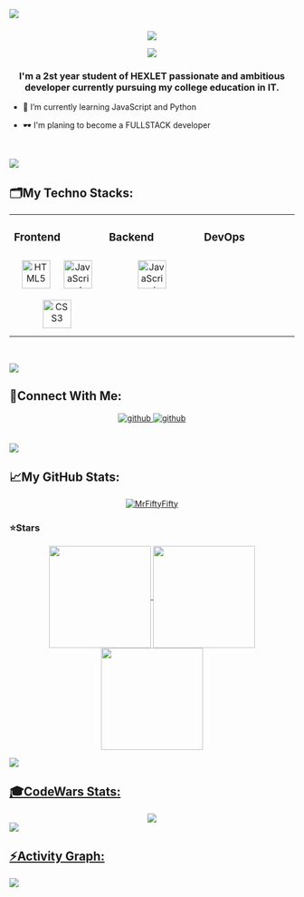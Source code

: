 <img src="https://user-images.githubusercontent.com/73097560/115834477-dbab4500-a447-11eb-908a-139a6edaec5c.gif"><h3 align="center"></h3>
<div align="center">
<img src="https://github.com/MrFiftyFifty/MrFiftyFifty/assets/144772893/de740403-6656-47e2-9c75-e697f48a4a39">

![](https://komarev.com/ghpvc/?username=MrFiftyFifty&color=blueviolet)
</div> 
 
 ### <div align="center">I'm a 2st year student of HEXLET passionate and ambitious developer currently pursuing my college education in IT.</div>  
  

- 🔭 I’m currently learning JavaScript and Python  
  

- 🕶️ I'm planing to become a FULLSTACK developer  
  

<br/>  


<img src="https://user-images.githubusercontent.com/73097560/115834477-dbab4500-a447-11eb-908a-139a6edaec5c.gif"><h2 align="left">🗂My Techno Stacks:</h2> 
<table><tr><td valign="top" width="33%">



### Frontend  
<div align="center">  
<a href="https://en.wikipedia.org/wiki/HTML5" target="_blank"><img style="margin: 10px" src="https://profilinator.rishav.dev/skills-assets/html5-original-wordmark.svg" alt="HTML5" height="50" /></a>  
<a href="https://www.javascript.com/" target="_blank"><img style="margin: 10px" src="https://profilinator.rishav.dev/skills-assets/javascript-original.svg" alt="JavaScript" height="50" /></a>  
<a href="https://www.w3schools.com/css/" target="_blank"><img style="margin: 10px" src="https://profilinator.rishav.dev/skills-assets/css3-original-wordmark.svg" alt="CSS3" height="50" /></a>  
</div>

</td><td valign="top" width="33%">



### Backend  
<div align="center">  
<a href="https://www.javascript.com/" target="_blank"><img style="margin: 10px" src="https://profilinator.rishav.dev/skills-assets/javascript-original.svg" alt="JavaScript" height="50" /></a>    
</div>

</td><td valign="top" width="33%">



### DevOps  
<div align="center">  

</div>

</td></tr></table>

<br/>  

<img src="https://user-images.githubusercontent.com/73097560/115834477-dbab4500-a447-11eb-908a-139a6edaec5c.gif"><h2 align="left">📧Connect With Me:</h2> 
<div align="center">
<a href="https://github.com/MrFiftyFifty" target="_blank">
<img src=https://img.shields.io/badge/github-%2324292e.svg?&style=for-the-badge&logo=github&logoColor=white alt=github style="margin-bottom: 5px;" />
<a href="https://telegram.me/<USERNAME>"><img src=https://img.shields.io/badge/Telegram-2CA5E0?style=for-the-badge&logo=telegram&logoColor=white alt=github style="margin-bottom: 5px;" /></a>
</a>  
</div>  
  

<br/>  


<img src="https://user-images.githubusercontent.com/73097560/115834477-dbab4500-a447-11eb-908a-139a6edaec5c.gif"><h2 align="left">📈My GitHub Stats:</h2>
<p align="center"> <a href="https://github.com/ryo-ma/github-profile-trophy"><img src="https://github-profile-trophy.vercel.app/?username=MrFiftyFifty&theme=juicyfresh" alt="MrFiftyFifty" /></a> </p>

</div><h3 align="left">⭐️Stars</h3>
<div align="center">
<a href="https://github.com/MrFiftyFifty">
<img align="center" src="http://github-profile-summary-cards.vercel.app/api/cards/stats?username=MrFiftyFifty&theme=2077" height="180em" />
<img align="center" src="http://github-profile-summary-cards.vercel.app/api/cards/productive-time?username=MrFiftyFifty&theme=2077" height="180em" />
<img align="center" src="http://github-profile-summary-cards.vercel.app/api/cards/profile-details?username=MrFiftyFifty&theme=2077" height="180em" />
</div>


<img src="https://user-images.githubusercontent.com/73097560/115834477-dbab4500-a447-11eb-908a-139a6edaec5c.gif"><h2 align="left">🎓CodeWars Stats:</h2>
<div align="center">
<a href="https://github.com/MrFiftyFifty">
<img src="https://github.r2v.ch/codewars?user=MrFiftyFifty&top_languages=true&stroke=%23BB432C">
</div>
<img src="https://user-images.githubusercontent.com/73097560/115834477-dbab4500-a447-11eb-908a-139a6edaec5c.gif"><h2 align="left">⚡Activity Graph:</h2>
<img align="center" src="https://github-readme-activity-graph.vercel.app/graph?username=MrFiftyFifty&theme=synthwave-84"/>

